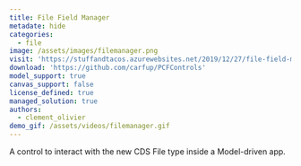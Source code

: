 ```yaml
---
title: File Field Manager
metadate: hide
categories:
  - file
image: /assets/images/filemanager.png
visit: 'https://stuffandtacos.azurewebsites.net/2019/12/27/file-field-manager-for-model-driven-app/'
download: 'https://github.com/carfup/PCFControls'
model_support: true
canvas_support: false
license_defined: true
managed_solution: true
authors:
  - clement_olivier
demo_gif: /assets/videos/filemanager.gif
---
```


A control to interact with the new CDS File type inside a Model-driven app.
